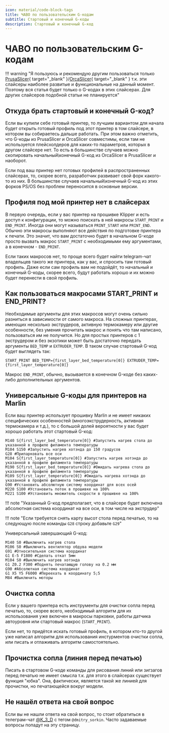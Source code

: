 ```yaml
---
icon: material/code-block-tags
title: ЧАВО по пользовательским G-кодам
subtitle: Стартовый и конечный G-коды
description: Стартовый и конечный G-код
---
```


# ЧАВО по пользовательским G-кодам

!!! warning "Я пользуюсь и рекомендую другим пользоваться только [PrusaSlicer](https://github.com/prusa3d/prusaslicer/releases){ target="_blank" }/[OrcaSlicer](https://github.com/SoftFever/OrcaSlicer){ target="_blank" } т.к. эти слайсеры наиболее развитые и функциональные на данный момент. Поэтому вся статья будет только о G-кодах в этих слайсерах. Для других слайсеров подобной статьи не планируется"

## Откуда брать стартовый и конечный G-код?

Если вы купили себе готовый принтер, то лучшим вариантом для начала будет открыть готовый профиль под этот принтер в том слайсере, в котором вы собираетесь дальше работать. При этом важно отметить, что G-коды из PrusaSlicer и OrcaSlicer совместимы, если там не используется плейсхолдеров для каких-то параметров, которых в другом слайсере нет. То есть в большинстве случаев можно скопировать начальный\конечный G-код из OrcaSlicer в PrusaSlicer и наоборот.

Если под ваш принтер нет готовых профилей в распространенных слайсерах, то, скорее всего, разработчик развивает свой форк какого-то из них. В большинстве случаев начальный\конечный G-код из этих форков PS/OS без проблем переносится в основные версии.

## Профиля под мой принтер нет в слайсерах

В первую очередь, если у вас принтер на прошивке Klipper и есть доступ к конфигурации, то можно поискать в ней макросы `START_PRINT` и `END_PRINT`. Иногда они могут называться `PRINT_START` или `PRINT_END`. Обычно эти макросы выполняют все действия по подготовке принтера к печати. Это значит, что вам достаточно будет в начальном G-коде просто вызвать макрос `START_PRINT` с необходимыми ему аргументами, а в конечном - `END_PRINT`.

Если таких макросов нет, то проще всего будет найти telegram-чат владельцев такого же принтера, как у вас, и спросить там готовый профиль. Даже если сам профиль вам не подойдёт, то начальный и конечный G-коды, скорее всего, будут работать хорошо и их можно будет перенести в свой профиль.

## Как пользоваться макросами START_PRINT и END_PRINT?

Необходимые аргументы для этих макросов могут очень сильно разниться в зависимости от самого макроса. На сложных принтерах, имеющих несколько экструдеров, активную термокамеру или другие особенности, без умения прочитать макрос и понять что там написано, пользоваться им не получится. Но для простых принтеров с 1 экструдером и без экзотики может быть достаточно передать аргументы `BED_TEMP` и `EXTRUDER_TEMP`. В таком случае стартовый G-код будет выглядеть так:

```
START_PRINT BED_TEMP={first_layer_bed_temperature[0]} EXTRUDER_TEMP={first_layer_temperature[0]}
```

Макрос `END_PRINT`, обычно, вызывается в конечном G-коде без каких-либо дополнительных аргументов.

## Универсальные G-коды для принтеров на Marlin

Если ваш принтер использует прошивку Marlin и не имеет никаких специфических особенностей (многоэкструдерность, активная термокамера и т.д.), то с большой долей вероятности у вас будет хорошо работать этот стартовый G-код:

```
M140 S{first_layer_bed_temperature[0]} #Запустить нагрев стола до указанной в профиле филамента температуры
M104 S150 #Запустить нагрев хотэнда до 150 градусов
G28 #Припарковать все оси
M104 S{first_layer_temperature[0]} #Запустить нагрев хотэнда до указанной в профиле филамента температуры
M190 S{first_layer_bed_temperature[0]} #Ожидать нагрева стола до указанной в профиле филамента температуры
M109 S{first_layer_temperature[0]} #Ожидать нагрева хотэнда до указанной в профиле филамента температуры
G90 #Установить абсолютную систему координат для всех осей
M220 S100 #Установить поток в прошивке на 100%
M221 S100 #Установить множитель скорости в прошивке на 100%
```

!!! note "Указанный G-код предполагает, что в слайсере будет включена абсолютная система координат на все оси, в том числе на экструдер"

!!! note "Если требуется снять карту высот стола перед печатью, то на следующую после команды `G28` строку добавьте `G29`"

Универсальный завершающий G-код:

```
M140 S0 #Выключить нагрев стола
M106 S0 #Выключить вентилятор обдува модели
G91 #Относительная система координат
G1 E-5 F1800 #Сделать откат 5мм
M104 S0 #Выключить нагрев хотэнда
G1 Z0.2 F300 #Поднять печатающую голову на 0.2 мм
G90 #Абсолютная система координат
G1 X5 Y5 F6000 #Переехать в координату 5;5
M84 #Выключить моторы
```

## Очистка сопла

Если у вашего принтера есть инструменты для очистки сопла перед печатью, то, скорее всего, необходимый алгоритм для их использования уже включен в макросы парковки, работы датчика автоуровня или стартовый макрос (`START_PRINT`).

Если нет, то придётся искать готовый профиль, в котором кто-то другой уже написал алгоритм для использования инстурментов очистки сопла, или писать и отлаживать алгоритм самостоятельно.

## Прочистка сопла (линия перед печатью)

Писать в стартовом G-коде команды для рисования линий или зигзагов перед печатью не имеет смысла т.к. для этого в слайсерах существует функция "юбка". Она, фактически, является такой же линией для прочистки, но печатающейся вокруг модели.

## Не нашёл ответа на свой вопрос

Если вы не нашли ответа на свой вопрос, то стоит обратиться в телеграм-чат [@K_3_D](https://t.me/K_3_D) с тегом `@dmitry_sorkin`. Часто задаваемые вопросы попадут на эту страницу.